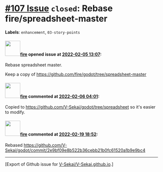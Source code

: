 # [\#107 Issue](https://github.com/V-Sekai/V-Sekai.github.io/issues/107) `closed`: Rebase fire/spreadsheet-master
**Labels**: `enhancement`, `03-story-points`


#### <img src="https://avatars.githubusercontent.com/u/32321?u=c2e06a3d2b49a467aa907e54aa259516440267cc&v=4" width="50">[fire](https://github.com/fire) opened issue at [2022-02-05 13:07](https://github.com/V-Sekai/V-Sekai.github.io/issues/107):

Rebase spreadsheet master.

Keep a copy of https://github.com/fire/godot/tree/spreadsheet-master

#### <img src="https://avatars.githubusercontent.com/u/32321?u=c2e06a3d2b49a467aa907e54aa259516440267cc&v=4" width="50">[fire](https://github.com/fire) commented at [2022-02-06 04:01](https://github.com/V-Sekai/V-Sekai.github.io/issues/107#issuecomment-1030747003):

Copied to https://github.com/V-Sekai/godot/tree/spreadsheet so it's easier to modify.

#### <img src="https://avatars.githubusercontent.com/u/32321?u=c2e06a3d2b49a467aa907e54aa259516440267cc&v=4" width="50">[fire](https://github.com/fire) commented at [2022-02-19 18:52](https://github.com/V-Sekai/V-Sekai.github.io/issues/107#issuecomment-1046082526):

Rebased https://github.com/V-Sekai/godot/commit/2e9bf09e8b522b36cebb21b0fc61520a1b9e9bc4


-------------------------------------------------------------------------------



[Export of Github issue for [V-Sekai/V-Sekai.github.io](https://github.com/V-Sekai/V-Sekai.github.io).]
